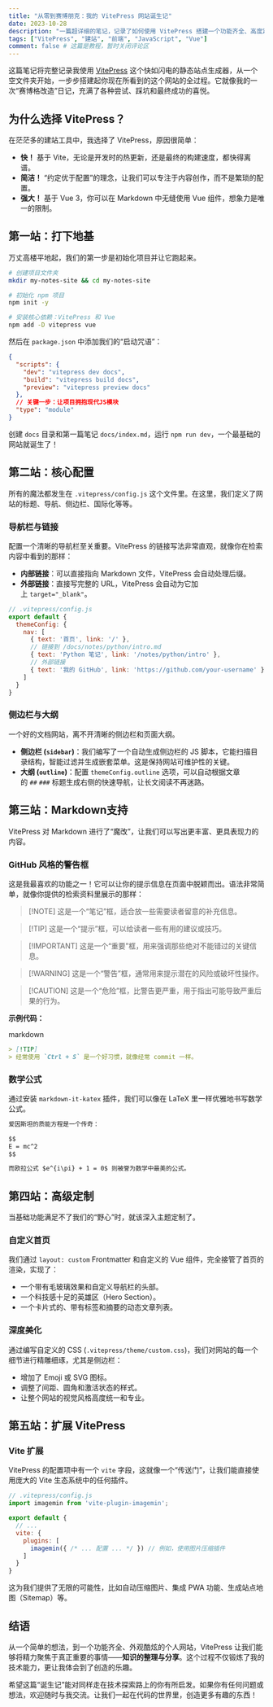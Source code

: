 ```yaml
---
title: "从零到赛博朋克：我的 VitePress 网站诞生记"
date: 2023-10-28
description: "一篇超详细的笔记，记录了如何使用 VitePress 搭建一个功能齐全、高度定制的个人知识库，从基础配置到高级美化，全程干货。"
tags: ["VitePress", "建站", "前端", "JavaScript", "Vue"]
comment: false # 这篇是教程，暂时关闭评论区
---
```


这篇笔记将完整记录我使用 [VitePress](https://vitepress.dev/) 这个快如闪电的静态站点生成器，从一个空文件夹开始，一步步搭建起你现在所看到的这个网站的全过程。它就像我的一次“赛博格改造”日记，充满了各种尝试、踩坑和最终成功的喜悦。

## 为什么选择 VitePress？

在茫茫多的建站工具中，我选择了 VitePress，原因很简单：

*   **快！** 基于 Vite，无论是开发时的热更新，还是最终的构建速度，都快得离谱。
*   **简洁！** “约定优于配置”的理念，让我们可以专注于内容创作，而不是繁琐的配置。
*   **强大！** 基于 Vue 3，你可以在 Markdown 中无缝使用 Vue 组件，想象力是唯一的限制。

## 第一站：打下地基

万丈高楼平地起，我们的第一步是初始化项目并让它跑起来。

```bash
# 创建项目文件夹
mkdir my-notes-site && cd my-notes-site

# 初始化 npm 项目
npm init -y

# 安装核心依赖：VitePress 和 Vue
npm add -D vitepress vue
```

然后在 `package.json` 中添加我们的“启动咒语”：

```json
{
  "scripts": {
    "dev": "vitepress dev docs",
    "build": "vitepress build docs",
    "preview": "vitepress preview docs"
  },
  // 关键一步：让项目拥抱现代JS模块
  "type": "module"
}
```

创建 `docs` 目录和第一篇笔记 `docs/index.md`，运行 `npm run dev`，一个最基础的网站就诞生了！

## 第二站：核心配置

所有的魔法都发生在 `.vitepress/config.js` 这个文件里。在这里，我们定义了网站的标题、导航、侧边栏、国际化等等。

### 导航栏与链接

配置一个清晰的导航栏至关重要。VitePress 的链接写法非常直观，就像你在检索内容中看到的那样：

- **内部链接**：可以直接指向 Markdown 文件，VitePress 会自动处理后缀。
- **外部链接**：直接写完整的 URL，VitePress 会自动为它加上 `target="_blank"`。

```javascript
// .vitepress/config.js
export default {
  themeConfig: {
    nav: [
      { text: '首页', link: '/' },
      // 链接到 /docs/notes/python/intro.md
      { text: 'Python 笔记', link: '/notes/python/intro' },
      // 外部链接
      { text: '我的 GitHub', link: 'https://github.com/your-username' }
    ]
  }
}
```

### 侧边栏与大纲

一个好的文档网站，离不开清晰的侧边栏和页面大纲。

- **侧边栏 (`sidebar`)**：我们编写了一个自动生成侧边栏的 JS 脚本，它能扫描目录结构，智能过滤并生成嵌套菜单。这是保持网站可维护性的关键。
- **大纲 (`outline`)**：配置 `themeConfig.outline` 选项，可以自动根据文章的 `##` `###` 标题生成右侧的快速导航，让长文阅读不再迷路。

## 第三站：Markdown支持

VitePress 对 Markdown 进行了“魔改”，让我们可以写出更丰富、更具表现力的内容。

### GitHub 风格的警告框

这是我最喜欢的功能之一！它可以让你的提示信息在页面中脱颖而出。语法非常简单，就像你提供的检索资料里展示的那样：

> [!NOTE] 这是一个“笔记”框，适合放一些需要读者留意的补充信息。

> [!TIP] 这是一个“提示”框，可以给读者一些有用的建议或技巧。

> [!IMPORTANT] 这是一个“重要”框，用来强调那些绝对不能错过的关键信息。

> [!WARNING] 这是一个“警告”框，通常用来提示潜在的风险或破坏性操作。

> [!CAUTION] 这是一个“危险”框，比警告更严重，用于指出可能导致严重后果的行为。

**示例代码：**

markdown

```markdown
> [!TIP]
> 经常使用 `Ctrl + S` 是一个好习惯，就像经常 commit 一样。
```

### 数学公式

通过安装 `markdown-it-katex` 插件，我们可以像在 LaTeX 里一样优雅地书写数学公式。

```markdown
爱因斯坦的质能方程是一个传奇：

$$
E = mc^2
$$

而欧拉公式 $e^{i\pi} + 1 = 0$ 则被誉为数学中最美的公式。
```

## 第四站：高级定制

当基础功能满足不了我们的“野心”时，就该深入主题定制了。

### 自定义首页

我们通过 `layout: custom` Frontmatter 和自定义的 Vue 组件，完全接管了首页的渲染，实现了：

- 一个带有毛玻璃效果和自定义导航栏的头部。
- 一个科技感十足的英雄区（Hero Section）。
- 一个卡片式的、带有标签和摘要的动态文章列表。

### 深度美化

通过编写自定义的 CSS (`.vitepress/theme/custom.css`)，我们对网站的每一个细节进行精雕细琢，尤其是侧边栏：

- 增加了 Emoji 或 SVG 图标。
- 调整了间距、圆角和激活状态的样式。
- 让整个网站的视觉风格高度统一和专业。

## 第五站：扩展 VitePress 

### Vite 扩展

VitePress 的配置项中有一个 `vite` 字段，这就像一个“传送门”，让我们能直接使用庞大的 Vite 生态系统中的任何插件。

```javascript
// .vitepress/config.js
import imagemin from 'vite-plugin-imagemin';

export default {
  // ...
  vite: {
    plugins: [
      imagemin({ /* ... 配置 ... */ }) // 例如，使用图片压缩插件
    ]
  }
}
```

这为我们提供了无限的可能性，比如自动压缩图片、集成 PWA 功能、生成站点地图（Sitemap）等。

## 结语

从一个简单的想法，到一个功能齐全、外观酷炫的个人网站，VitePress 让我们能够将精力聚焦于真正重要的事情——**知识的整理与分享**。这个过程不仅锻炼了我的技术能力，更让我体会到了创造的乐趣。

希望这篇“诞生记”能对同样走在技术探索路上的你有所启发。如果你有任何问题或想法，欢迎随时与我交流。让我们一起在代码的世界里，创造更多有趣的东西！